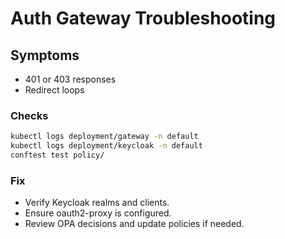 # Auth Gateway Troubleshooting

## Symptoms

* 401 or 403 responses
* Redirect loops

### Checks

```bash
kubectl logs deployment/gateway -n default
kubectl logs deployment/keycloak -n default
conftest test policy/
```

### Fix

* Verify Keycloak realms and clients.
* Ensure oauth2-proxy is configured.
* Review OPA decisions and update policies if needed.
